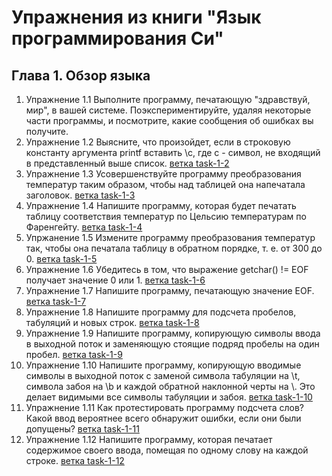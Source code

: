 # Упражнения из книги "Язык программирования Си"
## Глава 1. Обзор языка
1. Упражнение 1.1 Выполните программу, печатающую "здравствуй, мир", в вашей системе. Поэкспериментируйте, удаляя некоторые части программы, и посмотрите, какие сообщения об ошибках вы получите.
2. Упражнение 1.2 Выясните, что произойдет, если в строковую константу аргумента printf вставить \с, где с - символ, не входящий в представленный выше список. [ветка task-1-2](https://github.com/SeregaNag/C-tasks/tree/task-1-2)
3. Упражнение 1.3 Усовершенствуйте программу преобразования температур таким образом, чтобы над таблицей она напечатала заголовок. [ветка task-1-3](https://github.com/SeregaNag/C-tasks/tree/task-1-3)
4. Упражнение 1.4 Напишите программу, которая будет печатать таблицу соответствия температур по Цельсию температурам по Фаренгейту. [ветка task-1-4](https://github.com/SeregaNag/C-tasks/tree/task-1-4)
5. Упржанение 1.5 Измените программу преобразования температур так, чтобы она печатала таблицу в обратном порядке, т. е. от 300 до 0. [ветка task-1-5](https://github.com/SeregaNag/C-tasks/tree/task-1-5)
6. Упражнение 1.6 Убедитесь в том, что выражение getchar() != EOF получает значение 0 или 1. [ветка task-1-6](https://github.com/SeregaNag/C-tasks/tree/task-1-6)
7. Упражнение 1.7 Напишите программу, печатающую значение EOF. [ветка task-1-7](https://github.com/SeregaNag/C-tasks/tree/task-1-7)
8. Упражнение 1.8 Напишите программу для подсчета пробелов, табуляций и новых строк. [ветка task-1-8](https://github.com/SeregaNag/C-tasks/tree/task-1-8)
9. Упражнение 1.9 Напишите программу, копирующую символы ввода в выходной поток и заменяющую стоящие подряд пробелы на один пробел. [ветка task-1-9](https://github.com/SeregaNag/C-tasks/tree/task-1-9)
10. Упражнение 1.10 Напишите программу, копирующую вводимые символы в выходной поток с заменой символа табуляции на \t, символа забоя на \b и каждой обратной наклонной черты на \\. Это делает видимыми все символы табуляции и забоя. [ветка task-1-10](https://github.com/SeregaNag/C-tasks/tree/task-1-10)
11. Упражнение 1.11 Как протестировать программу подсчета слов? Какой ввод вероятнее всего обнаружит ошибки, если они были допущены? [ветка task-1-11](https://github.com/SeregaNag/C-tasks/tree/task-1-11)
12. Упражнение 1.12 Напишите программу, которая печатает содержимое своего ввода, помещая по одному слову на каждой строке. [ветка task-1-12](https://github.com/SeregaNag/C-tasks/tree/task-1-12)

